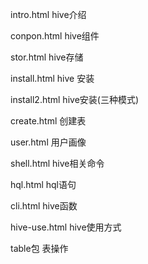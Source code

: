 intro.html hive介绍

conpon.html hive组件

stor.html hive存储

install.html hive 安装

install2.html hive安装(三种模式)

create.html 创建表

user.html 用户画像

shell.html hive相关命令

hql.html hql语句

cli.html hive函数

hive-use.html hive使用方式

table包 表操作